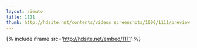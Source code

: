 ```yaml
---
layout: sieutv
title: 1111
thumb: http://hdsite.net/contents/videos_screenshots/1000/1111/preview_360p.mp4.jpg
---
```

{% include iframe src='http://hdsite.net/embed/1111' %}
 
